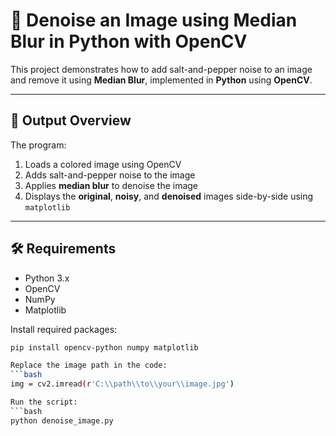 # 🧼 Denoise an Image using Median Blur in Python with OpenCV

This project demonstrates how to add salt-and-pepper noise to an image and remove it using **Median Blur**, implemented in **Python** using **OpenCV**.

---

## 📸 Output Overview

The program:
1. Loads a colored image using OpenCV
2. Adds salt-and-pepper noise to the image
3. Applies **median blur** to denoise the image
4. Displays the **original**, **noisy**, and **denoised** images side-by-side using `matplotlib`

---

## 🛠 Requirements

- Python 3.x
- OpenCV
- NumPy
- Matplotlib

Install required packages:
```bash
pip install opencv-python numpy matplotlib

Replace the image path in the code:
```bash
img = cv2.imread(r'C:\\path\\to\\your\\image.jpg')

Run the script:
```bash
python denoise_image.py

